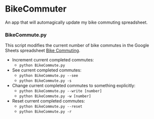 # BikeCommuter
An app that will automagically update my bike commuting spreadsheet.

### BikeCommute.py

This script modifies the current number of bike commutes in the Google Sheets spreadsheet [Bike Commuting](https://docs.google.com/spreadsheets/d/1DbbcRTwytdVD9khKGJmea5R1GdH41-4vfiq1I-UHxvs/edit?usp=sharing).

* Increment current completed commutes: 
	* `python BikeCommute.py`
* See current completed commutes: 
	* `python BikeCommute.py --see`
	* `python BikeCommute.py -s`
* Change current completed commutes to something explicitly: 
	* `python BikeCommute.py --write [number]`
	* `python BikeCommute.py -w [number]` 
* Reset current completed commutes: 
	* `python BikeCommute.py --reset`
	* `python BikeCommute.py -r`
